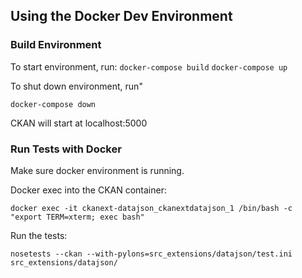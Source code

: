 ## Using the Docker Dev Environment

### Build Environment

To start environment, run:
```docker-compose build```
```docker-compose up```

To shut down environment, run"

```docker-compose down```

CKAN will start at localhost:5000


### Run Tests with Docker

Make sure docker environment is running.

Docker exec into the CKAN container:

```docker exec -it ckanext-datajson_ckanextdatajson_1 /bin/bash -c "export TERM=xterm; exec bash"```

Run the tests:

```nosetests --ckan --with-pylons=src_extensions/datajson/test.ini src_extensions/datajson/```